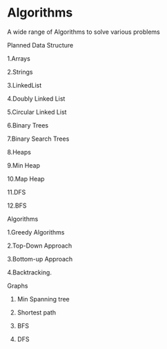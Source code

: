 # Algorithms

A wide range of Algorithms to solve various problems

Planned Data Structure

1.Arrays

2.Strings

3.LinkedList

4.Doubly Linked List

5.Circular Linked List

6.Binary Trees

7.Binary Search Trees

8.Heaps

9.Min Heap

10.Map Heap

11.DFS

12.BFS

Algorithms

1.Greedy Algorithms

2.Top-Down Approach

3.Bottom-up Approach

4.Backtracking.



Graphs

1. Min Spanning tree

2. Shortest path

3. BFS

4. DFS

